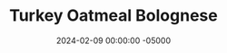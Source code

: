 ---
layout: post
title:  "Turkey Oatmeal Bolognese"
date:   2024-02-09 00:00:00 -05000
categories: 
- Recipes
- Meme Recipes
permalink: /recipes/bolognese-oats
image: /assets/Food/Meme/Bolognese/bolognese-oats.jpg
ing: bologneseoats-ing
facts: bologneseoats-facts
Prep: 30
Rest: 
Cook: 30
Source1: 
Source2: 
Description: I have this saved under meme recipes because of the oats, but it's actually really good. The "Bolognese" is more of a meat and carrot stew, and it's served alongside a "risOATto" with quick oats, seasoned with Parmesan cheese. My brother generated this recipe as a joke with ChatGPT, and I wanted to test it out and turn it into an actual dish.
Instructions: 
- Cut the carrots and onion into a large dice and add to a dutch oven with olive oil. Just cover with water and bring to a boil. Boil until all liquid has been cooked off. Set vegetables aside.<br><br>

- Over medium heat, spray pot with olive oil and cook garlic for about a minute. Add in the meat and mash with a wooden spoon to break up clumps. Cook until browned<br><br>

- Stir in the diced tomatoes, tomato sauce, basil, oregano, and red pepper flakes. Season with salt and pepper to taste. Add the vegetables back in, and add the vinegar<br><br>

- Reduce heat to low and let simmer for 30 minutes, stirring occasionally. Stir in balsamic<br><br>

- Meanwhile, in a separate saucepan, bring water, oats and salt to a boil. Reduce to medium low and cook until tender. Mix in some grated cheese at the end (risOATto style)<br><br>

- Serve the oatmeal in bowls, and top with the bolognese
---